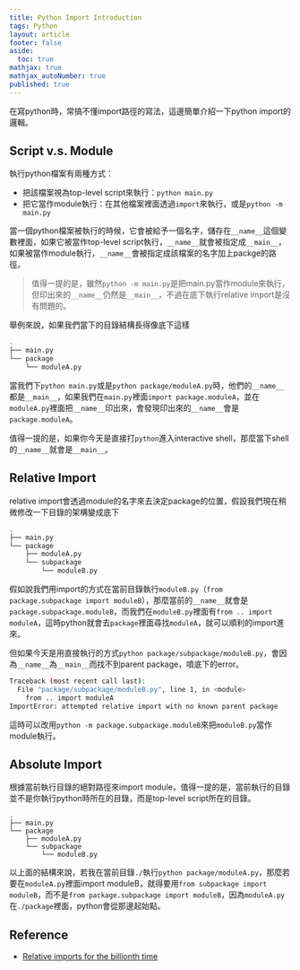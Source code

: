 ```yaml
---
title: Python Import Introduction
tags: Python
layout: article
footer: false
aside:
  toc: true
mathjax: true
mathjax_autoNumber: true
published: true
---
```


在寫python時，常搞不懂import路徑的寫法，這邊簡單介紹一下python import的邏輯。

<!--more-->

## Script v.s. Module

執行python檔案有兩種方式：

* 把該檔案視為top-level script來執行：`python main.py`
* 把它當作module執行：在其他檔案裡面透過`import`來執行，或是`python -m main.py`

當一個python檔案被執行的時候，它會被給予一個名字，儲存在`__name__`這個變數裡面，如果它被當作top-level script執行，`__name__`就會被指定成`__main__`，如果被當作module執行，`__name__`會被指定成該檔案的名字加上packge的路徑。

> 值得一提的是，雖然`python -m main.py`是把main.py當作module來執行，但印出來的`__name__`仍然是`__main__`，不過在底下執行relative import是沒有問題的。

舉例來說，如果我們當下的目錄結構長得像底下這樣

```bash
.
├── main.py
└── package
    └── moduleA.py
```

當我們下`python main.py`或是`python package/moduleA.py`時，他們的`__name__`都是`__main__`，如果我們在`main.py`裡面`import package.moduleA`，並在`moduleA.py`裡面把`__name__`印出來，會發現印出來的`__name__`會是`package.moduleA`。

值得一提的是，如果你今天是直接打`python`進入interactive shell，那麼當下shell的`__name__`就會是`__main__`。

## Relative Import

relative import會透過module的名字來去決定package的位置，假設我們現在稍微修改一下目錄的架構變成底下

```bash
.
├── main.py
└── package
    ├── moduleA.py
    └── subpackage
        └── moduleB.py
```

假如說我們用import的方式在當前目錄執行`moduleB.py`（`from package.subpackage import moduleB`），那麼當前的`__name__`就會是`package.subpackage.moduleB`，而我們在`moduleB.py`裡面有`from .. import moduleA`，這時python就會去`package`裡面尋找`moduleA`，就可以順利的import進來。

但如果今天是用直接執行的方式`python package/subpackage/moduleB.py`，會因為`__name__`為`__main__`而找不到parent package，噴底下的error。

```bash
Traceback (most recent call last):
  File "package/subpackage/moduleB.py", line 1, in <module>
    from .. import moduleA
ImportError: attempted relative import with no known parent package
```

這時可以改用`python -m package.subpackage.moduleB`來把`moduleB.py`當作module執行。

## Absolute Import

根據當前執行目錄的絕對路徑來import module，值得一提的是，當前執行的目錄並不是你執行python時所在的目錄，而是top-level script所在的目錄。

```
.
├── main.py
└── package
    ├── moduleA.py
    └── subpackage
        └── moduleB.py
```

以上面的結構來說，若我在當前目錄`./`執行`python package/moduleA.py`，那麼若要在`moduleA.py`裡面import moduleB，就得要用`from subpackage import moduleB`，而不是`from package.subpackage import moduleB`，因為`moduleA.py`在`./package`裡面，python會從那邊起始點。

## Reference

* [Relative imports for the billionth time](https://stackoverflow.com/questions/14132789/relative-imports-for-the-billionth-time)

